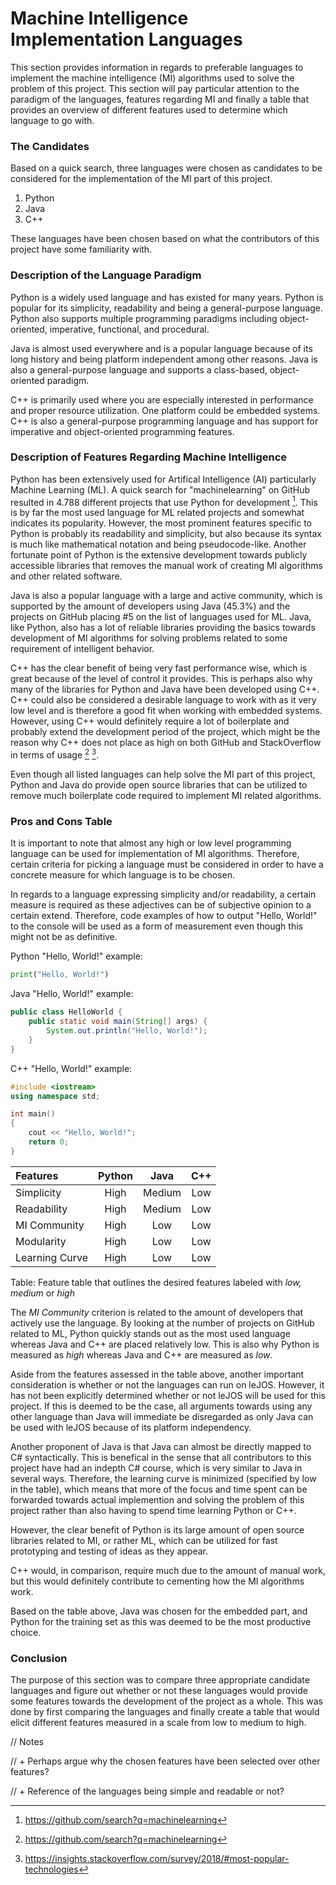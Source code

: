 # Machine Intelligence Implementation Languages
This section provides information in regards to preferable languages to implement the machine intelligence (MI) algorithms used to solve the problem of this project.
This section will pay particular attention to the paradigm of the languages, features regarding MI and finally a table that provides an overview of different features used to determine which language to go with. 

### The Candidates
Based on a quick search, three languages were chosen as candidates to be considered for the implementation of the MI part of this project. 
1. Python
2. Java
3. C++

These languages have been chosen based on what the contributors of this project have some familiarity with. 

### Description of the Language Paradigm
Python is a widely used language and has existed for many years.
Python is popular for its simplicity, readability and being a general-purpose language.
Python also supports multiple programming paradigms including object-oriented, imperative, functional, and procedural.

Java is almost used everywhere and is a popular language because of its long history and being platform independent among other reasons.
Java is also a general-purpose language and supports a class-based, object-oriented paradigm. 

C++ is primarily used where you are especially interested in performance and proper resource utilization.
One platform could be embedded systems.
C++ is also a general-purpose programming language and has support for imperative and object-oriented programming features. 

### Description of Features Regarding Machine Intelligence
Python has been extensively used for Artifical Intelligence (AI) particularly Machine Learning (ML).
A quick search for "machinelearning" on GitHub resulted in 4.788 different projects that use Python for development [^github_machine_learning]. 
This is by far the most used language for ML related projects and somewhat indicates its popularity. 
However, the most prominent features specific to Python is probably its readability and simplicity, but also because its syntax is much like mathematical notation and being pseudocode-like. 
Another fortunate point of Python is the extensive development towards publicly accessible libraries that removes the manual work of creating MI algorithms and other related software.

Java is also a popular language with a large and active community, which is supported by the amount of developers using Java (45.3%) and the projects on GitHub placing #5 on the list of languages used for ML. 
Java, like Python, also has a lot of reliable libraries providing the basics towards development of MI algorithms for solving problems related to some requirement of intelligent behavior. 

C++ has the clear benefit of being very fast performance wise, which is great because of the level of control it provides. 
This is perhaps also why many of the libraries for Python and Java have been developed using C++. 
C++ could also be considered a desirable language to work with as it very low level and is therefore a good fit when working with embedded systems. 
However, using C++ would definitely require a lot of boilerplate and probably extend the development period of the project, which might be the reason why C++ does not place as high on both GitHub and StackOverflow in terms of usage [^github_machine_learning] [^stackoverflow_dev_survey_2018]. 

Even though all listed languages can help solve the MI part of this project, Python and Java do provide open source libraries that can be utilized to remove much boilerplate code required to implement MI related algorithms. 

### Pros and Cons Table
It is important to note that almost any high or low level programming language can be used for implementation of MI algorithms. 
Therefore, certain criteria for picking a language must be considered in order to have a concrete measure for which language is to be chosen.

In regards to a language expressing simplicity and/or readability, a certain measure is required as these adjectives can be of subjective opinion to a certain extend. 
Therefore, code examples of how to output "Hello, World!" to the console will be used as a form of measurement even though this might not be as definitive. 

Python "Hello, World!" example:
```python
print("Hello, World!")
```

Java "Hello, World!" example:
```java
public class HelloWorld {
    public static void main(String[] args) {
        System.out.println("Hello, World!");
    }
}
```

C++ "Hello, World!" example:
```c++
#include <iostream>
using namespace std;

int main() 
{
    cout << "Hello, World!";
    return 0;
}
```

| Features        | Python |  Java  |   C++  |
|:----------------|:------:|:------:|:------:|
| Simplicity      |  High  | Medium |   Low  |
| Readability     |  High  | Medium |   Low  |
| MI Community    |  High  |   Low  |   Low  |
| Modularity      |  High  |   Low  |   Low  |
| Learning Curve  |  High  |   Low  |   Low  |

Table: Feature table that outlines the desired features labeled with *low, medium* or *high*

The *MI Community* criterion is related to the amount of developers that actively use the language. By looking at the number of projects on GitHub related to ML, Python quickly stands out as the most used language whereas Java and C++ are placed relatively low. This is also why Python is measured as *high* whereas Java and C++ are measured as *low*. 

Aside from the features assessed in the table above, another important consideration is whether or not the languages can run on leJOS.
However, it has not been explicitly determined whether or not leJOS will be used for this project. If this is deemed to be the case, all arguments towards using any other language than Java will immediate be disregarded as only Java can be used with leJOS because of its platform independency. 

Another proponent of Java is that Java can almost be directly mapped to C# syntactically.
This is benefical in the sense that all contributors to this project have had an indepth C# course, which is very similar to Java in several ways.
Therefore, the learning curve is minimized (specified by low in the table), which means that more of the focus and time spent can be forwarded towards actual implemention and solving the problem of this project rather than also having to spend time learning Python or C++. 

However, the clear benefit of Python is its large amount of open source libraries related to MI, or rather ML, which can be utilized for fast prototyping and testing of ideas as they appear.

C++ would, in comparison, require much due to the amount of manual work, but this would definitely contribute to cementing how the MI algorithms work. 

Based on the table above, Java was chosen for the embedded part, and Python for the training set as this was deemed to be the most productive choice. 

### Conclusion
The purpose of this section was to compare three appropriate candidate languages and figure out whether or not these languages would provide some features towards the development of the project as a whole.
This was done by first comparing the languages and finally create a table that would elicit different features measured in a scale from low to medium to high. 

// Notes

// + Perhaps argue why the chosen features have been selected over other features?

// + Reference of the languages being simple and readable or not?

[^github_machine_learning]: https://github.com/search?q=machinelearning
[^stackoverflow_dev_survey_2018]: https://insights.stackoverflow.com/survey/2018/#most-popular-technologies
